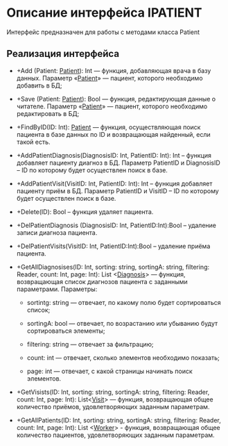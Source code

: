 # Описание интерфейса IPATIENT
Интерфейс предназначен для работы с методами класса Patient

## Реализация интерфейса
* +Add (Patient: [Patient](https://github.com/gogganesko/Orho/blob/master/docs/Patient.md "объект класса Patient")): Int — функция, добавляющая врача в базу данных. Параметр «[Patient](https://github.com/gogganesko/Orho/blob/master/docs/Patient.md "объект класса Patient")» — пациент, 
которого необходимо добавить в БД;
* +Save (Patient: [Patient](https://github.com/gogganesko/Orho/blob/master/docs/Patient.md "объект класса Patient")): Bool — функция, редактирующая данные о читателе. Параметр «[Patient](https://github.com/gogganesko/Orho/blob/master/docs/Patient.md "объект класса Patient")» — 
пациент, которого необходимо редактировать в БД;
* +FindByID(ID: Int): [Patient](https://github.com/gogganesko/Orho/blob/master/docs/Patient.md "объект класса Patient")  — функция, осуществляющая поиск пациента в базе данных по ID и возвращающая найденный, если такой есть. 
* +AddPatientDiagnosis(DiagnosisID: Int, PatientID: Int): Int – функция добавляет пациенту диагноз в БД. 
Параметр PatientID и DiagnosisID – ID по которому будет осуществлен поиск в базе.
* +AddPatientVisit(VisitID: Int, PatientID: Int): Int – функция добавляет пациенту приём в БД. Параметр PatientID и VisitID – ID по которому будет осуществлен поиск в базе.
* +Delete(ID): Bool – функция удаляет пациента.
* +DelPatientDiagnosis (DiagnosisID: Int, PatientID:Int):Bool – удаление записи диагноза пациента.
* +DelPatientVisits(VisitID: Int, PatientID:Int):Bool – удаление приёма пациента.
* +GetAllDiagnosises(ID: Int, sorting: string, sortingA: string, filtering: Reader, count: Int, page: Int): List <[Diagnosis](https://github.com/gogganesko/Orho/blob/master/docs/Diagnosis.md "объект класса Diagnosis")> — функция, возвращающая список диагнозов пациента с заданными параметрами. 
Параметры: 
	* sortintg: string — отвечает, по какому полю будет сортироваться список;
  
	* sortingA: bool — отвечает, по возрастанию или убыванию будут сортироваться элементы;
  
	* filtering: string — отвечает за фильтрацию;
  
	* count: int — отвечает, сколько элементов необходимо показать;
  
	* page: int — отвечает, с какой страницы начинать поиск элементов.
  
* +GetVisists(ID: Int, sorting: string, sortingA: string, filtering: Reader, count: Int, page: Int): List<[Visit](https://github.com/gogganesko/Orho/blob/master/docs/Visit.md "объект класса Visit")> — функция, возвращающая общее количество приёмов, удовлетворяющих заданным параметрам.
* +GetAllPatients(ID: Int, sorting: string, sortingA: string, filtering: Reader, count: Int, page: Int): List <[Worker](https://github.com/gogganesko/Orho/blob/master/docs/Worker.md "объект класса Worker")> - функция, возвращающая общее количество пациентов, удовлетворяющих заданным параметрам.